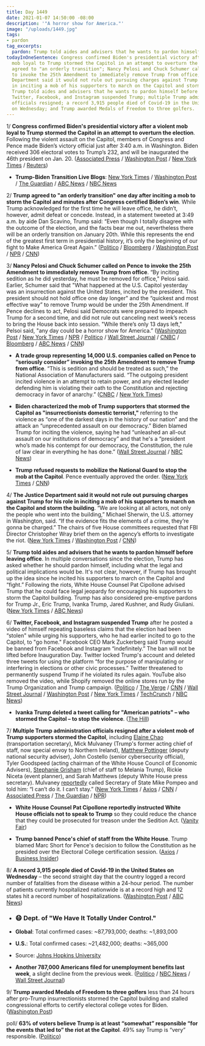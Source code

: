 ```yaml
---
title: Day 1449
date: 2021-01-07 14:50:00 -08:00
description: '"A horror show for America."'
image: "/uploads/1449.jpg"
tags:
- pardon
tag_excerpts:
  pardon: Trump told aides and advisers that he wants to pardon himself before leaving office.
todayInOneSentence: Congress confirmed Biden's presidential victory after a violent
  mob loyal to Trump stormed the Capitol in an attempt to overturn the election; Trump
  agreed to "an orderly transition"; Nancy Pelosi and Chuck Schumer called on Pence
  to invoke the 25th Amendment to immediately remove Trump from office; the Justice
  Department said it would not rule out pursuing charges against Trump for his role
  in inciting a mob of his supporters to march on the Capitol and storm the building;
  Trump told aides and advisers that he wants to pardon himself before leaving office;
  Twitter, Facebook, and Instagram suspended Trump; multiple Trump administration
  officials resigned; a record 3,915 people died of Covid-19 in the United States
  on Wednesday; and Trump awarded Medals of Freedom to three golfers.
---
```


1/ **Congress confirmed Biden's presidential victory after a violent mob loyal to Trump stormed the Capitol in an attempt to overturn the election**. Following the violent assault on the Capitol, members of Congress and Pence made Biden’s victory official just after 3:40 a.m. in Washington. Biden received 306 electoral votes to Trump’s 232, and will be inaugurated the 46th president on Jan. 20. ([Associated Press](https://apnews.com/article/election-2020-joe-biden-donald-trump-elections-electoral-college-0409d7d753461377ff2c5bb91ac4050c) / [Washington Post](https://www.washingtonpost.com/politics/congress-resumes-work-to-confirm-biden-win-on-historic-day-marred-by-riot/2021/01/06/4c3729dc-5039-11eb-b96e-0e54447b23a1_story.html) / [New York Times](https://www.nytimes.com/2021/01/06/us/politics/congress-gop-subvert-election.html) / [Reuters](https://www.reuters.com/article/us-usa-election-idUSKBN29C0YQ))

* **Trump-Biden Transition Live Blogs**: [New York Times](https://www.nytimes.com/live/2021/01/07/us/electoral-vote) / [Washington Post](https://www.washingtonpost.com/politics/2021/01/07/congress-election-biden-capitol-live-updates/) / [The Guardian](https://www.theguardian.com/us-news/live/2021/jan/07/joe-biden-donald-trump-mike-pence-capitol-congress-us-election-coronavirus-live-updates) / [ABC News](https://abcnews.go.com/Politics/live-updates/2020-election-results-transition/?id=75022086) / [NBC News](https://www.nbcnews.com/politics/congress/live-blog/2021-01-06-congress-electoral-vote-count-n1253179)

2/ **Trump agreed to "an orderly transition" one day after inciting a mob to storm the Capitol and minutes after Congress certified Biden’s win**. While Trump acknowledged for the first time he will leave office, he didn’t, however, admit defeat or concede. Instead, in a statement tweeted at 3:49 a.m. by aide Dan Scavino, Trump said: “Even though I totally disagree with the outcome of the election, and the facts bear me out, nevertheless there will be an orderly transition on January 20th. While this represents the end of the greatest first term in presidential history, it’s only the beginning of our fight to Make America Great Again.”
\([Politico](https://www.politico.com/news/2021/01/07/trump-transition-of-power-455721) / [Bloomberg](https://www.bloomberg.com/news/articles/2021-01-07/trump-offers-assurance-of-orderly-transition-to-biden-presidency?sref=MIBMEEoj) / [Washington Post](https://www.washingtonpost.com/nation/2021/01/07/trump-promises-orderly-transition/) / [NPR](https://www.npr.org/2021/01/07/954234902/congress-certifies-biden-victory-after-pro-trump-rioters-storm-the-capitol) / [CNN](https://www.cnn.com/2021/01/07/politics/trump-biden-us-capitol-electoral-college-insurrection/index.html))

3/ **Nancy Pelosi and Chuck Schumer called on Pence to invoke the 25th Amendment to immediately remove Trump from office**. “By inciting sedition as he did yesterday, he must be removed for office," Pelosi said. Earlier, Schumer said that "What happened at the U.S. Capitol yesterday was an insurrection against the United States, incited by the president. This president should not hold office one day longer" and the “quickest and most effective way” to remove Trump would be under the 25th Amendment. If Pence declines to act, Pelosi said Democrats were prepared to impeach Trump for a second time, and did not rule out canceling next week’s recess to bring the House back into session. "While there’s only 13 days left," Pelsoi said, "any day could be a horror show for America.” ([Washington Post](https://www.washingtonpost.com/politics/2021/01/07/congress-election-biden-capitol-live-updates/) / [New York Times](https://www.nytimes.com/2021/01/07/us/politics/pelosi-schumer-25-amendment.html) / [NPR](https://www.npr.org/sections/congress-electoral-college-tally-live-updates/2021/01/07/954438077/top-senate-democrat-calls-for-trumps-removal-from-office) / [Politico](https://www.politico.com/news/2021/01/07/lawmakers-trump-25th-amendment-455832) / [Wall Street Journal](https://www.wsj.com/articles/trump-agrees-to-orderly-transfer-of-power-to-biden-after-day-of-turmoil-at-capitol-11610027394) / [CNBC](https://www.cnbc.com/2021/01/07/chuck-schumer-calls-for-trumps-removal-from-office.html) / [Bloomberg](https://www.bloomberg.com/news/articles/2021-01-07/trump-faces-mounting-pressure-and-calls-for-resignation-removal?sref=MIBMEEoj) / [ABC News](https://abcnews.go.com/Politics/pelosi-schumer-call-trumps-removal-threaten-impeachment/story?id=75111588) / [CNN](https://www.cnn.com/2021/01/06/politics/trump-capitol-impeachment-25-amendment/index.html))

* **A trade group representing 14,000 U.S. companies called on Pence to “seriously consider” invoking the 25th Amendment to remove Trump from office**. “This is sedition and should be treated as such,” the National Association of Manufacturers said. “The outgoing president incited violence in an attempt to retain power, and any elected leader defending him is violating their oath to the Constitution and rejecting democracy in favor of anarchy.” ([CNBC](https://www.cnbc.com/2021/01/06/national-association-of-manufacturers-calls-dc-protests-sedition.html) / [New York Times](https://www.nytimes.com/live/2021/01/06/us/washington-dc-protests#a-prominent-business-group-calls-on-pence-to-start-constitutional-process-to-remove-trump-from-office))

* **Biden characterized the mob of Trump supporters that stormed the Capitol as "insurrectionists domestic terrorist,"** referring to the violence as “one of the darkest days in the history of our nation” and the attack an “unprecedented assault on our democracy.” Biden blamed Trump for inciting the violence, saying he had “unleashed an all-out assault on our institutions of democracy” and that he's a “president who’s made his contempt for our democracy, the Constitution, the rule of law clear in everything he has done.” ([Wall Street Journal](https://www.wsj.com/articles/biden-says-mob-that-stormed-capitol-were-domestic-terrorists-11610046962) / [NBC News](https://www.nbcnews.com/politics/white-house/biden-slams-capitol-rioters-domestic-terrorists-don-t-dare-call-n1253335))

* **Trump refused requests to mobilize the National Guard to stop the mob at the Capitol**. Pence eventually approved the order. ([New York Times](https://www.nytimes.com/live/2021/01/06/us/washington-dc-protests#trump-rebuffed-initial-requests-to-deploy-the-national-guard-to-the-capitol-pence-gave-the-go-ahead) / [CNN](https://www.cnn.com/2021/01/06/politics/pence-national-guard/index.html))

4/ **The Justice Department said it would not rule out pursuing charges against Trump for his role in inciting a mob of his supporters to march on the Capitol and storm the building**. “We are looking at all actors, not only the people who went into the building,” Michael Sherwin, the U.S. attorney in Washington, said. “If the evidence fits the elements of a crime, they’re gonna be charged.” The chairs of five House committees requested that FBI Director Christopher Wray brief them on the agency’s efforts to investigate the riot. ([New York Times](https://www.nytimes.com/live/2021/01/07/us/electoral-vote/the-justice-dept-says-it-wont-rule-out-investigating-trumps-incitement-of-rioters) / [Washington Post](https://www.washingtonpost.com/politics/2021/01/07/congress-election-biden-capitol-live-updates/#link-AFXU552CXRBB7ELONQL2KQIGEU) / [CNN](https://www.cnn.com/2021/01/07/politics/law-enforcement-capitol-riot/index.html))

5/ **Trump told aides and advisers that he wants to pardon himself before leaving office**. In multiple conversations since the election, Trump has asked whether he should pardon himself, including what the legal and political implications would be. It's not clear, however, if Trump has brought up the idea since he incited his supporters to march on the Capitol and “fight.” Following the riots, White House Counsel Pat Cipollone advised Trump that he could face legal jeopardy for encouraging his supporters to storm the Capitol building. Trump has also considered pre-emptive pardons for Trump Jr., Eric Trump, Ivanka Trump, Jared Kushner, and Rudy Giuliani. ([New York Times](https://www.nytimes.com/2021/01/07/us/politics/trump-self-pardon.html) / [ABC News](https://abcnews.go.com/Politics/trump-mulling-pardon-sources/story?id=75117589))

6/ **Twitter, Facebook, and Instagram suspended Trump** after he posted a video of himself repeating baseless claims that the election had been “stolen" while urging his supporters, who he had earlier incited to go to the Capitol, to "go home." Facebook CEO Mark Zuckerberg said Trump would be banned from Facebook and Instagram “indefinitely.” The ban will not be lifted before Inauguration Day. Twitter locked Trump's account and deleted three tweets for using the platform “for the purpose of manipulating or interfering in elections or other civic processes.” Twitter threatened to permanently suspend Trump if he violated its rules again. YouTube also removed the video, while Shopify removed the online stores run by the Trump Organization and Trump campaign. ([Politico](https://www.politico.com/news/2021/01/06/twitter-trump-tweet-capitol-violence-455630) / [The Verge](https://www.theverge.com/2021/1/7/22218725/facebook-trump-ban-extended-capitol-riot-insurrection-block?scrolla=5eb6d68b7fedc32c19ef33b4) / [CNN](https://www.cnn.com/2021/01/07/tech/facebook-trump-restrictions/) / [Wall Street Journal](https://www.wsj.com/articles/shopify-takes-trumpstore-com-offline-in-response-to-riot-11610035673?mod=djemalertNEWS) / [Washington Post](https://www.washingtonpost.com/technology/2021/01/07/trump-twitter-ban/) / [New York Times](https://www.nytimes.com/live/2021/01/06/us/washington-dc-protests#twitter-taking-a-harder-line-locks-president-trumps-account-facebook-does-the-same) / [TechCrunch](https://techcrunch.com/2021/01/07/mark-zuckerberg-announces-trump-banned-from-facebook-and-instagram-for-at-least-the-next-two-weeks/) / [NBC News](https://www.nbcnews.com/tech/social-media/facebook-youtube-twitter-remove-video-trump-amid-chaos-capitol-n1253157))

* **Ivanka Trump deleted a tweet calling for "American patriots" – who stormed the Capitol – to stop the violence**. ([The Hill](https://thehill.com/homenews/532961-ivanka-urges-patriots-causing-violence-to-stop-immediately-in-now-deleted-tweet))

7/ **Multiple Trump administration officials resigned after a violent mob of Trump supporters stormed the Capitol**, including [Elaine Chao](https://www.cnbc.com/2021/01/07/trump-riot-fallout-officials-quit-over-capitol-mob-attack.html) (transportation secretary), Mick Mulvaney (Trump's former acting chief of staff, now special envoy to Northern Ireland), [Matthew Pottinger](https://www.cnn.com/2021/01/06/politics/national-security-adviser-resigns-trump-protest/) (deputy national security adviser),  John Costello (senior cybersecurity official), Tyler Goodspeed (acting chairman of the White House Council of Economic Advisers), [Stephanie Grisham](https://www.cnn.com/2021/01/06/politics/stephanie-grisham-white-house-resign/index.html) (chief of staff to Melania Trump), Rickie Niceta (event planner), and Sarah Matthews (deputy White House press secretary). Mulvaney [reportedly](https://www.cnbc.com/2021/01/07/mick-mulvaney-resigns-from-trump-administration-expects-others-to-follow.html) called Secretary of State Mike Pompeo and told him: “I can’t do it. I can’t stay.” ([New York Times](https://www.nytimes.com/article/trump-resignations.html) / [Axios](https://www.axios.com/trump-white-house-pence-chief-aides-676367a1-8110-4e53-9347-c3b09b578b45.html) / [CNN](https://www.cnn.com/2021/01/07/politics/resignations-trump-white-house/index.html) / [Associated Press](https://www.cnn.com/2021/01/06/politics/national-security-adviser-resigns-trump-protest/) / [The Guardian](https://www.theguardian.com/us-news/2021/jan/07/trump-adviser-resigns-two-other-senior-officials-consider-quitting-matt-pottinger) / [NPR](https://www.npr.org/sections/congress-electoral-college-tally-live-updates/2021/01/07/954495552/transportation-secretary-elaine-chao-to-resign-citing-violence-at-capitol))

* **White House Counsel Pat Cipollone reportedly instructed White House officials not to speak to Trump** so they could reduce the chance that they could be prosecuted for treason under the Sedition Act. ([Vanity Fair](https://www.vanityfair.com/news/2021/01/after-a-day-of-violence-and-25th-amendment-chatter-trumps-allies-jumping-ship))

* **Trump banned Pence's chief of staff from the White House**. Trump blamed Marc Short for Pence's decision to follow the Constitution as he presided over the Electoral College certification session. ([Axios](https://www.axios.com/trump-white-house-pence-chief-aides-676367a1-8110-4e53-9347-c3b09b578b45.html) / [Business Insider](https://www.businessinsider.com/marc-short-trump-bans-pence-chief-of-staff-white-house-2021-1))

8/ **A record 3,915 people died of Covid-19 in the United States on Wednesday** – the second straight day that the country logged a record number of fatalities from the disease within a 24-hour period. The number of patients currently hospitalized nationwide is at a record high and 12 states hit a record number of hospitalizations. ([Washington Post](https://www.washingtonpost.com/health/2021/01/07/covid-coronavirus-updates/) / [ABC News](https://abcnews.go.com/Health/live-updates/coronavirus/?id=75031267#75111287))

* ### 😷 Dept. of "We Have It Totally Under Control."

* **Global**: Total confirmed cases: \~87,793,000; deaths: \~1,893,000

* **U.S.**: Total confirmed cases: \~21,482,000; deaths: \~365,000

* Source: [Johns Hopkins University](https://coronavirus.jhu.edu/map.html)

* **Another 787,000 Americans filed for unemployment benefits last week**, a slight decline from the previous week. ([Politico](https://www.politico.com/news/2021/01/07/us-unemployment-claims-slip-still-high-455760) / [NBC News](https://www.nbcnews.com/business/business-news/weekly-initial-jobless-claims-total-787-000-n1253038) / [Wall Street Journal](https://www.wsj.com/articles/weekly-jobless-claims-coronavirus-01-07-2021-11609978240?mod=hp_lead_pos1))

9/ **Trump awarded Medals of Freedom to three golfers** less than 24 hours after pro-Trump insurrectionists stormed the Capitol building and stalled congressional efforts to certify electoral college votes for Biden. ([Washington Post](https://www.washingtonpost.com/sports/2021/01/07/trump-medals-of-freedom-gary-player-annika-sorenstam-babe-zaharias/))

poll/ **63% of voters believe Trump is at least “somewhat” responsible “for the events that led to” the riot at the Capitol**. 49% say Trump is “very” responsible. ([Politico](https://www.politico.com/news/2021/01/07/poll-trump-capitol-riot-responsibility-455911))